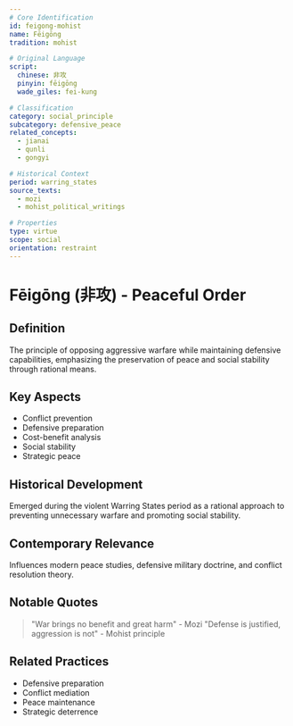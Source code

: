 ```yaml
---
# Core Identification
id: feigong-mohist
name: Fēigōng
tradition: mohist

# Original Language
script:
  chinese: 非攻
  pinyin: fēigōng
  wade_giles: fei-kung

# Classification
category: social_principle
subcategory: defensive_peace
related_concepts:
  - jianai
  - qunli
  - gongyi

# Historical Context
period: warring_states
source_texts:
  - mozi
  - mohist_political_writings

# Properties
type: virtue
scope: social
orientation: restraint
---
```


# Fēigōng (非攻) - Peaceful Order

## Definition
The principle of opposing aggressive warfare while maintaining defensive capabilities, emphasizing the preservation of peace and social stability through rational means.

## Key Aspects
- Conflict prevention
- Defensive preparation
- Cost-benefit analysis
- Social stability
- Strategic peace

## Historical Development
Emerged during the violent Warring States period as a rational approach to preventing unnecessary warfare and promoting social stability.

## Contemporary Relevance
Influences modern peace studies, defensive military doctrine, and conflict resolution theory.

## Notable Quotes
> "War brings no benefit and great harm" - Mozi
> "Defense is justified, aggression is not" - Mohist principle

## Related Practices
- Defensive preparation
- Conflict mediation
- Peace maintenance
- Strategic deterrence